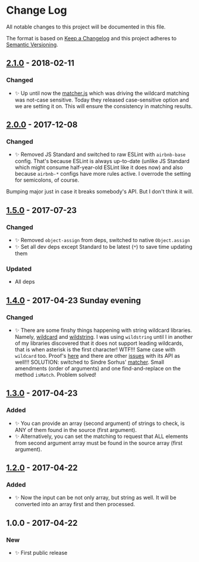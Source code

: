# Change Log
All notable changes to this project will be documented in this file.

The format is based on [Keep a Changelog](http://keepachangelog.com/)
and this project adheres to [Semantic Versioning](http://semver.org/).

## [2.1.0] - 2018-02-11
### Changed
- ✨ Up until now the [matcher.js](https://github.com/sindresorhus/matcher) which was driving the wildcard matching was not-case sensitive. Today they released case-sensitive option and we are setting it on. This will ensure the consistency in matching results.

## [2.0.0] - 2017-12-08
### Changed
- ✨ Removed JS Standard and switched to raw ESLint with `airbnb-base` config. That's because ESLint is always up-to-date (unlike JS Standard which might consume half-year-old ESLint like it does now) and also because `airbnb-*` configs have more rules active. I overrode the setting for semicolons, of course.

Bumping major just in case it breaks somebody's API. But I don't think it will.

## [1.5.0] - 2017-07-23
### Changed
- ✨ Removed `object-assign` from deps, switched to native `Object.assign`
- ✨ Set all dev deps except Standard to be latest (`*`) to save time updating them

### Updated
- All deps

## [1.4.0] - 2017-04-23 Sunday evening
### Changed
- ✨ There are some finshy things happening with string wildcard libraries. Namely, [wildcard](https://www.npmjs.com/package/wildcard) and [wildstring](https://www.npmjs.com/package/wildstring). I was using `wildstring` until I in another of my libraries discovered that it does not support leading wildcards, that is when asterisk is the first character! WTF!!! Same case with `wildcard` too. Proof's [here](https://runkit.com/58fd11151dc1c60013c79f85/58fd132d15bef7001293f41a) and there are other [issues](https://github.com/DamonOehlman/wildcard/issues/9) with its API as well!!!
SOLUTION: switched to Sindre Sorhus' [matcher](https://www.npmjs.com/package/matcher). Small amendments (order of arguments) and one find-and-replace on the method `isMatch`. Problem solved!

## [1.3.0] - 2017-04-23
### Added
- ✨ You can provide an array (second argument) of strings to check, is ANY of them found in the source (first argument).
- ✨ Alternatively, you can set the matching to request that ALL elements from second argument array must be found in the source array (first argument).

## [1.2.0] - 2017-04-22
### Added
- ✨ Now the input can be not only array, but string as well. It will be converted into an array first and then processed.

## 1.0.0 - 2017-04-22
### New
- ✨ First public release

[1.2.0]: https://github.com/codsen/array-includes-with-glob/compare/v1.0.0...v1.2.0
[1.3.0]: https://github.com/codsen/array-includes-with-glob/compare/v1.2.0...v1.3.0
[1.4.0]: https://github.com/codsen/array-includes-with-glob/compare/v1.3.0...v1.4.0
[1.5.0]: https://github.com/codsen/array-includes-with-glob/compare/v1.4.0...v1.5.0
[2.0.0]: https://github.com/codsen/array-includes-with-glob/compare/v1.5.4...v2.0.0
[2.1.0]: https://github.com/codsen/array-includes-with-glob/compare/v2.0.7...v2.1.0
